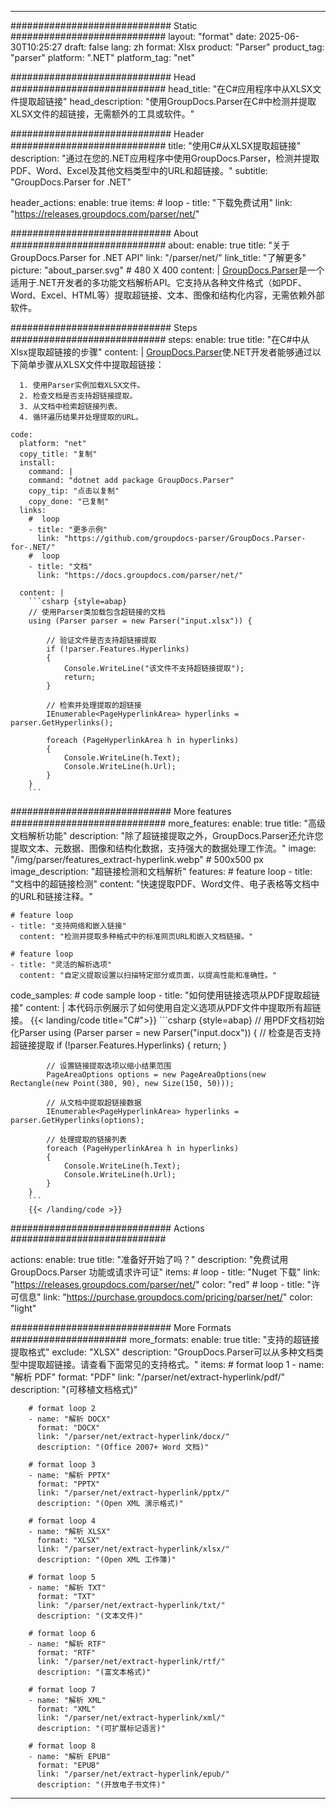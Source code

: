 


---
############################# Static ############################
layout: "format"
date:  2025-06-30T10:25:27
draft: false
lang: zh
format: Xlsx
product: "Parser"
product_tag: "parser"
platform: ".NET"
platform_tag: "net"

############################# Head ############################
head_title: "在C#应用程序中从XLSX文件提取超链接"
head_description: "使用GroupDocs.Parser在C#中检测并提取XLSX文件的超链接，无需额外的工具或软件。"

############################# Header ############################
title: "使用C#从XLSX提取超链接" 
description: "通过在您的.NET应用程序中使用GroupDocs.Parser，检测并提取PDF、Word、Excel及其他文档类型中的URL和超链接。"
subtitle: "GroupDocs.Parser for .NET" 

header_actions:
  enable: true
  items:
    #  loop
    - title: "下载免费试用"
      link: "https://releases.groupdocs.com/parser/net/"
      
############################# About ############################
about:
    enable: true
    title: "关于GroupDocs.Parser for .NET API"
    link: "/parser/net/"
    link_title: "了解更多"
    picture: "about_parser.svg" # 480 X 400
    content: |
       [GroupDocs.Parser](/parser/net/)是一个适用于.NET开发者的多功能文档解析API。它支持从各种文件格式（如PDF、Word、Excel、HTML等）提取超链接、文本、图像和结构化内容，无需依赖外部软件。

############################# Steps ############################
steps:
    enable: true
    title: "在C#中从Xlsx提取超链接的步骤"
    content: |
      [GroupDocs.Parser](/parser/net/)使.NET开发者能够通过以下简单步骤从XLSX文件中提取超链接：
      
      1. 使用Parser实例加载XLSX文件。
      2. 检查文档是否支持超链接提取。
      3. 从文档中检索超链接列表。
      4. 循环遍历结果并处理提取的URL。
   
    code:
      platform: "net"
      copy_title: "复制"
      install:
        command: |
        command: "dotnet add package GroupDocs.Parser"
        copy_tip: "点击以复制"
        copy_done: "已复制"
      links:
        #  loop
        - title: "更多示例"
          link: "https://github.com/groupdocs-parser/GroupDocs.Parser-for-.NET/"
        #  loop
        - title: "文档"
          link: "https://docs.groupdocs.com/parser/net/"
          
      content: |
        ```csharp {style=abap}
        // 使用Parser类加载包含超链接的文档
        using (Parser parser = new Parser("input.xlsx")) {

            // 验证文件是否支持超链接提取
            if (!parser.Features.Hyperlinks)
            {
                Console.WriteLine("该文件不支持超链接提取");
                return;
            }

            // 检索并处理提取的超链接
            IEnumerable<PageHyperlinkArea> hyperlinks = parser.GetHyperlinks();

            foreach (PageHyperlinkArea h in hyperlinks)
            {
                Console.WriteLine(h.Text);
                Console.WriteLine(h.Url);
            }
        }
        ```  

############################# More features ############################
more_features:
  enable: true
  title: "高级文档解析功能"
  description: "除了超链接提取之外，GroupDocs.Parser还允许您提取文本、元数据、图像和结构化数据，支持强大的数据处理工作流。"
  image: "/img/parser/features_extract-hyperlink.webp" # 500x500 px
  image_description: "超链接检测和文档解析"
  features:
    # feature loop
    - title: "文档中的超链接检测"
      content: "快速提取PDF、Word文件、电子表格等文档中的URL和链接注释。"

    # feature loop
    - title: "支持网络和嵌入链接"
      content: "检测并提取多种格式中的标准网页URL和嵌入文档链接。"

    # feature loop
    - title: "灵活的解析选项"
      content: "自定义提取设置以扫描特定部分或页面，以提高性能和准确性。"
      
  code_samples:
    # code sample loop
    - title: "如何使用链接选项从PDF提取超链接"
      content: |
        本代码示例展示了如何使用自定义选项从PDF文件中提取所有超链接。
        {{< landing/code title="C#">}}
        ```csharp {style=abap}
        //  用PDF文档初始化Parser
        using (Parser parser = new Parser("input.docx"))
        {
            // 检查是否支持超链接提取
            if (!parser.Features.Hyperlinks)
            {
                return;
            }

            // 设置链接提取选项以缩小结果范围
            PageAreaOptions options = new PageAreaOptions(new Rectangle(new Point(380, 90), new Size(150, 50)));

            // 从文档中提取超链接数据
            IEnumerable<PageHyperlinkArea> hyperlinks = parser.GetHyperlinks(options);

            // 处理提取的链接列表
            foreach (PageHyperlinkArea h in hyperlinks)
            {
                Console.WriteLine(h.Text);
                Console.WriteLine(h.Url);
            }
        }
        ```
        {{< /landing/code >}}


############################# Actions ############################

actions:
  enable: true
  title: "准备好开始了吗？"
  description: "免费试用 GroupDocs.Parser 功能或请求许可证"
  items:
    #  loop
    - title: "Nuget 下载"
      link: "https://releases.groupdocs.com/parser/net/"
      color: "red"
        #  loop
    - title: "许可信息"
      link: "https://purchase.groupdocs.com/pricing/parser/net/"
      color: "light"


############################# More Formats #####################
more_formats:
    enable: true
    title: "支持的超链接提取格式"
    exclude: "XLSX"
    description: "GroupDocs.Parser可以从多种文档类型中提取超链接。请查看下面常见的支持格式。"
    items: 
        # format loop 1
        - name: "解析 PDF"
          format: "PDF"
          link: "/parser/net/extract-hyperlink/pdf/"
          description: "(可移植文档格式)"
          
        # format loop 2
        - name: "解析 DOCX"
          format: "DOCX"
          link: "/parser/net/extract-hyperlink/docx/"
          description: "(Office 2007+ Word 文档)"
          
        # format loop 3
        - name: "解析 PPTX"
          format: "PPTX"
          link: "/parser/net/extract-hyperlink/pptx/"
          description: "(Open XML 演示格式)"
          
        # format loop 4
        - name: "解析 XLSX"
          format: "XLSX"
          link: "/parser/net/extract-hyperlink/xlsx/"
          description: "(Open XML 工作簿)"
          
        # format loop 5
        - name: "解析 TXT"
          format: "TXT"
          link: "/parser/net/extract-hyperlink/txt/"
          description: "(文本文件)"
          
        # format loop 6
        - name: "解析 RTF"
          format: "RTF"
          link: "/parser/net/extract-hyperlink/rtf/"
          description: "(富文本格式)"
          
        # format loop 7
        - name: "解析 XML"
          format: "XML"
          link: "/parser/net/extract-hyperlink/xml/"
          description: "(可扩展标记语言)"
          
        # format loop 8
        - name: "解析 EPUB"
          format: "EPUB"
          link: "/parser/net/extract-hyperlink/epub/"
          description: "(开放电子书文件)"
         
          

---